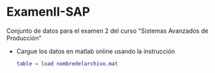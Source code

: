 # ExamenII-SAP
Conjunto de datos para el examen 2 del curso "Sistemas Avanzados de Producción"
- Cargue los datos en matlab online usando la instrucción
  ```Matlab
  table = load nombredelarchivo.mat
  ```
